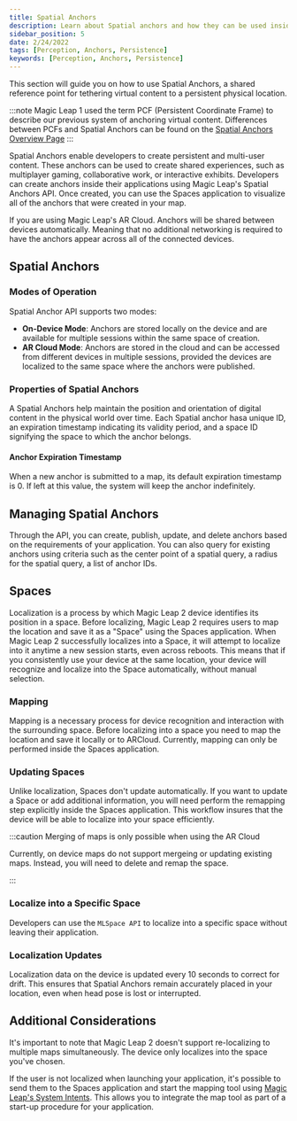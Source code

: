 ```yaml
---
title: Spatial Anchors
description: Learn about Spatial anchors and how they can be used inside your application.
sidebar_position: 5
date: 2/24/2022
tags: [Perception, Anchors, Persistence]
keywords: [Perception, Anchors, Persistence]
---
```


This section will guide you on how to use Spatial Anchors, a shared reference point for tethering virtual content to a persistent physical location.

:::note
Magic Leap 1 used the term PCF (Persistent Coordinate Frame) to describe our previous system of anchoring virtual content. Differences between PCFs and Spatial Anchors can be found on the [Spatial Anchors Overview Page](/versioned_docs/version-31-Aug-2023/guides/unity/perception/anchors/spatial-anchors-overview.md)
:::

Spatial Anchors enable developers to create persistent and multi-user content. These anchors can be used to create shared experiences, such as multiplayer gaming, collaborative work, or interactive exhibits. Developers can create anchors inside their applications using Magic Leap's Spatial Anchors API. Once created, you can use the Spaces application to visualize all of the anchors that were created in your map.

If you are using Magic Leap's AR Cloud. Anchors will be shared between devices automatically. Meaning that no additional networking is required to have the anchors appear across all of the connected devices.

## Spatial Anchors

### Modes of Operation

Spatial Anchor API supports two modes:

   * **On-Device Mode**: Anchors are stored locally on the device and are available for multiple sessions within the same space of creation.
   * **AR Cloud Mode**: Anchors are stored in the cloud and can be accessed from different devices in multiple sessions, provided the devices are localized to the same space where the anchors were published.

### Properties of Spatial Anchors

A Spatial Anchors help maintain the position and orientation of digital content in the physical world over time. Each Spatial anchor hasa unique ID, an expiration timestamp indicating its validity period, and a space ID signifying the space to which the anchor belongs.

#### Anchor Expiration Timestamp

When a new anchor is submitted to a map, its default expiration timestamp is 0. If left at this value, the system will keep the anchor indefinitely.

## Managing Spatial Anchors

Through the API, you can create, publish, update, and delete anchors based on the requirements of your application. You can also query for existing anchors using criteria such as the center point of a spatial query, a radius for the spatial query, a list of anchor IDs.

## Spaces

Localization is a process by which Magic Leap 2 device identifies its position in a space. Before localizing, Magic Leap 2 requires users to map the location and save it as a "Space" using the Spaces application. When Magic Leap 2 successfully localizes into a Space, it will attempt to localize into it anytime a new session starts, even across reboots. This means that if you consistently use your device at the same location, your device will recognize and localize into the Space automatically, without manual selection.

### Mapping

Mapping is a necessary process for device recognition and interaction with the surrounding space. Before localizing into a space you need to map the location and save it locally or to ARCloud. Currently, mapping can only be performed inside the Spaces application.

### Updating Spaces

Unlike localization, Spaces don't update automatically. If you want to update a Space or add additional information, you will need perform the remapping step explicitly inside the Spaces application. This workflow insures that the device will be able to localize into your space efficiently.

:::caution Merging of maps is only possible when using the AR Cloud

Currently, on device maps do not support mergeing or updating existing maps. Instead, you will need to delete and remap the space.

:::

### Localize into a Specific Space

Developers can use the `MLSpace API` to localize into a specific space without leaving their application.

### Localization Updates

Localization data on the device is updated every 10 seconds to correct for drift. This ensures that Spatial Anchors remain accurately placed in your location, even when head pose is lost or interrupted.


## Additional Considerations

It's important to note that Magic Leap 2 doesn't support re-localizing to multiple maps simultaneously. The device only localizes into the space you've chosen.

If the user is not localized when launching your application, it's possible to send them to the Spaces application and start the mapping tool using [Magic Leap's System Intents](/versioned_docs/version-31-Aug-2023/guides/features/android-intents-overview.md). This allows you to integrate the map tool as part of a start-up procedure for your application.

